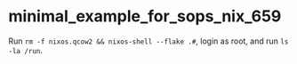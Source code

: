 # minimal_example_for_sops_nix_659

Run `rm -f nixos.qcow2 && nixos-shell --flake .#`, login as root, and run `ls -la /run`.
